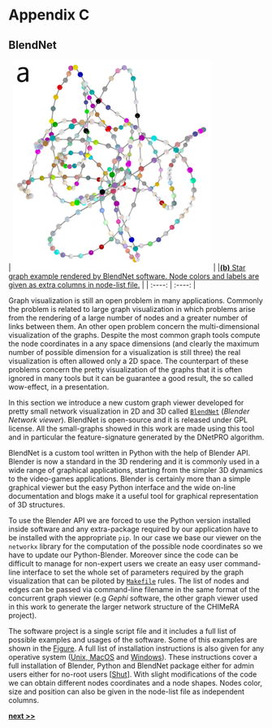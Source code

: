 # Appendix C
## BlendNet

| ![**(a)** Chain graph example rendered by BlendNet software. Node colors are random generated by the tool.](../../../../img/cycle_graph.png) | |[**(b)** Star graph example rendered by BlendNet software. Node colors and labels are given as extra columns in node-list file.](../../../../img/star_graph_node.png) |
| :----: | :----: |

Graph visualization is still an open problem in many applications.
Commonly the problem is related to large graph visualization in which problems arise from the rendering of a large number of nodes and a greater number of links between them.
An other open problem concern the multi-dimensional visualization of the graphs.
Despite the most common graph tools compute the node coordinates in a any space dimensions (and clearly the maximum number of possible dimension for a visualization is still three) the real visualization is often allowed only a 2D space.
The counterpart of these problems concern the pretty visualization of the graphs that it is often ignored in many tools but it can be guarantee a good result, the so called wow-effect, in a presentation.

In this section we introduce a new custom graph viewer developed for pretty small network visualization in 2D and 3D called [`BlendNet`](https://github.com/Nico-Curti/BlendNet) (*Blender Network viewer*).
BlendNet is open-source and it is released under GPL license.
All the small-graphs showed in this work are made using this tool and in particular the feature-signature generated by the DNetPRO algorithm.

BlendNet is a custom tool written in Python with the help of Blender API.
Blender is now a standard in the 3D rendering and it is commonly used in a wide range of graphical applications, starting from the simpler 3D dynamics to the video-games applications.
Blender is certainly more than a simple graphical viewer but the easy Python interface and the wide on-line documentation and blogs make it a useful tool for graphical representation of 3D structures.

To use the Blender API we are forced to use the Python version installed inside software and any extra-package required by our application have to be installed with the appropriate `pip`.
In our case we base our viewer on the `networkx` library for the computation of the possible node coordinates so we have to update our Python-Blender.
Moreover since the code can be difficult to manage for non-expert users we create an easy user command-line interface to set the whole set of parameters required by the graph visualization that can be piloted by [`Makefile`](https://github.com/Nico-Curti/BlendNet/blob/master/Makefile) rules.
The list of nodes and edges can be passed via command-line filename in the same format of the concurrent graph viewer (e.g *Gephi* software, the other graph viewer used in this work to generate the larger network structure of the CHIMeRA project).

The software project is a single script file and it includes a full list of possible examples and usages of the software.
Some of this examples are shown in the [Figure](../../../../img/cycle_graph.png).
A full list of installation instructions is also given for any operative system ([Unix, MacOS](https://github.com/Nico-Curti/BlendNet/blob/master/install.sh) and [Windows](https://github.com/Nico-Curti/BlendNet/blob/master/install.ps1)).
These instructions cover a full installation of Blender, Python and BlendNet package either for admin users either for no-root users [[Shut](https://github.com/Nico-Curti/Shut)].
With slight modifications of the code we can obtain different nodes coordinates and a node shapes.
Nodes color, size and position can also be given in the node-list file as independent columns.

[**next >>**](../Scorer/README.md)
